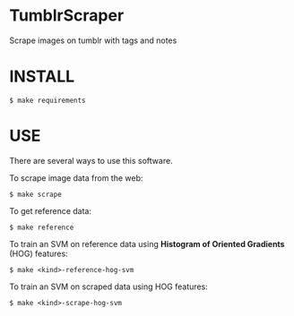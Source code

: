 TumblrScraper
=============

Scrape images on tumblr with tags and notes

INSTALL
=======

    $ make requirements

USE
===

There are several ways to use this software.

To scrape image data from the web:

    $ make scrape

To get reference data:

    $ make reference

To train an SVM on reference data using 
__Histogram of Oriented Gradients__ (HOG) features:

    $ make <kind>-reference-hog-svm

To train an SVM on scraped data using HOG features:

    $ make <kind>-scrape-hog-svm
